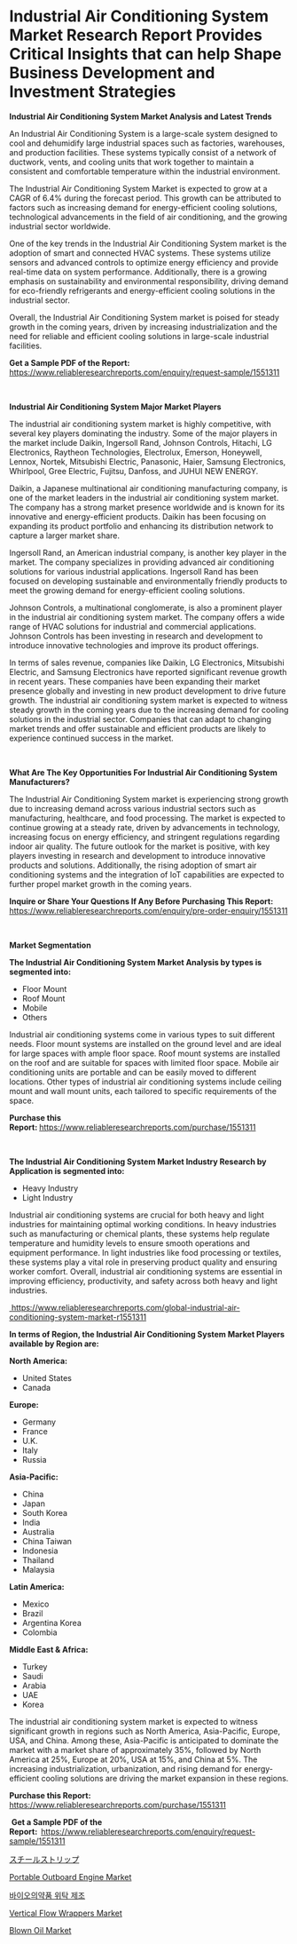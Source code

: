 <p><h1>Industrial Air Conditioning System Market Research Report Provides Critical Insights that can help Shape Business Development and Investment Strategies</h1></p><p><strong>Industrial Air Conditioning System Market Analysis and Latest Trends</strong></p>
<p><p>An Industrial Air Conditioning System is a large-scale system designed to cool and dehumidify large industrial spaces such as factories, warehouses, and production facilities. These systems typically consist of a network of ductwork, vents, and cooling units that work together to maintain a consistent and comfortable temperature within the industrial environment.</p><p>The Industrial Air Conditioning System Market is expected to grow at a CAGR of 6.4% during the forecast period. This growth can be attributed to factors such as increasing demand for energy-efficient cooling solutions, technological advancements in the field of air conditioning, and the growing industrial sector worldwide.</p><p>One of the key trends in the Industrial Air Conditioning System market is the adoption of smart and connected HVAC systems. These systems utilize sensors and advanced controls to optimize energy efficiency and provide real-time data on system performance. Additionally, there is a growing emphasis on sustainability and environmental responsibility, driving demand for eco-friendly refrigerants and energy-efficient cooling solutions in the industrial sector.</p><p>Overall, the Industrial Air Conditioning System market is poised for steady growth in the coming years, driven by increasing industrialization and the need for reliable and efficient cooling solutions in large-scale industrial facilities.</p></p>
<p><strong>Get a Sample PDF of the Report:&nbsp;</strong> <a href="https://www.reliableresearchreports.com/enquiry/request-sample/1551311">https://www.reliableresearchreports.com/enquiry/request-sample/1551311</a></p>
<p>&nbsp;</p>
<p><strong>Industrial Air Conditioning System Major Market Players</strong></p>
<p><p>The industrial air conditioning system market is highly competitive, with several key players dominating the industry. Some of the major players in the market include Daikin, Ingersoll Rand, Johnson Controls, Hitachi, LG Electronics, Raytheon Technologies, Electrolux, Emerson, Honeywell, Lennox, Nortek, Mitsubishi Electric, Panasonic, Haier, Samsung Electronics, Whirlpool, Gree Electric, Fujitsu, Danfoss, and JUHUI NEW ENERGY.</p><p>Daikin, a Japanese multinational air conditioning manufacturing company, is one of the market leaders in the industrial air conditioning system market. The company has a strong market presence worldwide and is known for its innovative and energy-efficient products. Daikin has been focusing on expanding its product portfolio and enhancing its distribution network to capture a larger market share.</p><p>Ingersoll Rand, an American industrial company, is another key player in the market. The company specializes in providing advanced air conditioning solutions for various industrial applications. Ingersoll Rand has been focused on developing sustainable and environmentally friendly products to meet the growing demand for energy-efficient cooling solutions.</p><p>Johnson Controls, a multinational conglomerate, is also a prominent player in the industrial air conditioning system market. The company offers a wide range of HVAC solutions for industrial and commercial applications. Johnson Controls has been investing in research and development to introduce innovative technologies and improve its product offerings.</p><p>In terms of sales revenue, companies like Daikin, LG Electronics, Mitsubishi Electric, and Samsung Electronics have reported significant revenue growth in recent years. These companies have been expanding their market presence globally and investing in new product development to drive future growth. The industrial air conditioning system market is expected to witness steady growth in the coming years due to the increasing demand for cooling solutions in the industrial sector. Companies that can adapt to changing market trends and offer sustainable and efficient products are likely to experience continued success in the market.</p></p>
<p>&nbsp;</p>
<p><strong>What Are The Key Opportunities For Industrial Air Conditioning System Manufacturers?</strong></p>
<p><p>The Industrial Air Conditioning System market is experiencing strong growth due to increasing demand across various industrial sectors such as manufacturing, healthcare, and food processing. The market is expected to continue growing at a steady rate, driven by advancements in technology, increasing focus on energy efficiency, and stringent regulations regarding indoor air quality. The future outlook for the market is positive, with key players investing in research and development to introduce innovative products and solutions. Additionally, the rising adoption of smart air conditioning systems and the integration of IoT capabilities are expected to further propel market growth in the coming years.</p></p>
<p><strong>Inquire or Share Your Questions If Any Before Purchasing This Report:</strong> <a href="https://www.reliableresearchreports.com/enquiry/pre-order-enquiry/1551311">https://www.reliableresearchreports.com/enquiry/pre-order-enquiry/1551311</a></p>
<p>&nbsp;</p>
<p><strong>Market Segmentation</strong></p>
<p><strong>The Industrial Air Conditioning System Market Analysis by types is segmented into:</strong></p>
<p><ul><li>Floor Mount</li><li>Roof Mount</li><li>Mobile</li><li>Others</li></ul></p>
<p><p>Industrial air conditioning systems come in various types to suit different needs. Floor mount systems are installed on the ground level and are ideal for large spaces with ample floor space. Roof mount systems are installed on the roof and are suitable for spaces with limited floor space. Mobile air conditioning units are portable and can be easily moved to different locations. Other types of industrial air conditioning systems include ceiling mount and wall mount units, each tailored to specific requirements of the space.</p></p>
<p><strong>Purchase this Report:&nbsp;</strong><a href="https://www.reliableresearchreports.com/purchase/1551311">https://www.reliableresearchreports.com/purchase/1551311</a></p>
<p>&nbsp;</p>
<p><strong>The Industrial Air Conditioning System Market Industry Research by Application is segmented into:</strong></p>
<p><ul><li>Heavy Industry</li><li>Light Industry</li></ul></p>
<p><p>Industrial air conditioning systems are crucial for both heavy and light industries for maintaining optimal working conditions. In heavy industries such as manufacturing or chemical plants, these systems help regulate temperature and humidity levels to ensure smooth operations and equipment performance. In light industries like food processing or textiles, these systems play a vital role in preserving product quality and ensuring worker comfort. Overall, industrial air conditioning systems are essential in improving efficiency, productivity, and safety across both heavy and light industries.</p></p>
<p><a href="https://www.reliableresearchreports.com/global-industrial-air-conditioning-system-market-r1551311">&nbsp;https://www.reliableresearchreports.com/global-industrial-air-conditioning-system-market-r1551311</a></p>
<p><strong>In terms of Region, the Industrial Air Conditioning System Market Players available by Region are:</strong></p>
<p>
    <p> <strong> North America: </strong>
        <ul>
            <li>United States</li>
            <li>Canada</li>
        </ul>
        </p> 
    <p> <strong> Europe: </strong>
        <ul>
            <li>Germany</li>
            <li>France</li>
            <li>U.K.</li>
            <li>Italy</li>
            <li>Russia</li>
        </ul>
        </p> 
    <p> <strong> Asia-Pacific: </strong>
        <ul>
            <li>China</li>
            <li>Japan</li>
            <li>South Korea</li>
            <li>India</li>
            <li>Australia</li>
            <li>China Taiwan</li>
            <li>Indonesia</li>
            <li>Thailand</li>
            <li>Malaysia</li>
        </ul>
        </p> 
    <p> <strong> Latin America: </strong>
        <ul>
            <li>Mexico</li>
            <li>Brazil</li>
            <li>Argentina Korea</li>
            <li>Colombia</li>
        </ul>
        </p> 
    <p> <strong> Middle East & Africa: </strong>
        <ul>
            <li>Turkey</li>
            <li>Saudi</li>
            <li>Arabia</li>
            <li>UAE</li>
            <li>Korea</li>
        </ul>
    </p>
    </p>
<p><p>The industrial air conditioning system market is expected to witness significant growth in regions such as North America, Asia-Pacific, Europe, USA, and China. Among these, Asia-Pacific is anticipated to dominate the market with a market share of approximately 35%, followed by North America at 25%, Europe at 20%, USA at 15%, and China at 5%. The increasing industrialization, urbanization, and rising demand for energy-efficient cooling solutions are driving the market expansion in these regions.</p></p>
<p><strong>Purchase this Report: </strong><a href="https://www.reliableresearchreports.com/purchase/1551311">https://www.reliableresearchreports.com/purchase/1551311</a></p>
<p>&nbsp;<strong>Get a Sample PDF of the Report:&nbsp;&nbsp;</strong><a href="https://www.reliableresearchreports.com/enquiry/request-sample/1551311">https://www.reliableresearchreports.com/enquiry/request-sample/1551311</a></p>
<p><strong></strong></p>
<p><p><a href="https://github.com/laurenreichert/Market-Research-Report-List-1/blob/main/863408527254.md">スチールストリップ</a></p><p><a href="https://github.com/zjyglelu/Market-Research-Report-List-2/blob/main/portable-outboard-engine-market.md">Portable Outboard Engine Market</a></p><p><a href="https://github.com/TrevorKruvalis5678/Market-Research-Report-List-1/blob/main/628994325069.md">바이오의약품 위탁 제조</a></p><p><a href="https://github.com/elizabethdagraca/Market-Research-Report-List-2/blob/main/vertical-flow-wrappers-market.md">Vertical Flow Wrappers Market</a></p><p><a href="https://issuu.com/reportprime-2/docs/blown-oil-market-size-2030.pptx">Blown Oil Market</a></p></p>